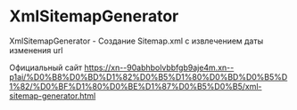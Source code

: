 # XmlSitemapGenerator
XmlSitemapGenerator - Создание Sitemap.xml с извлечением даты изменения url

Официальный сайт https://xn--90abhbolvbbfgb9aje4m.xn--p1ai/%D0%B8%D0%BD%D1%82%D0%B5%D1%80%D0%BD%D0%B5%D1%82/%D0%BF%D1%80%D0%BE%D1%87%D0%B5%D0%B5/xml-sitemap-generator.html
